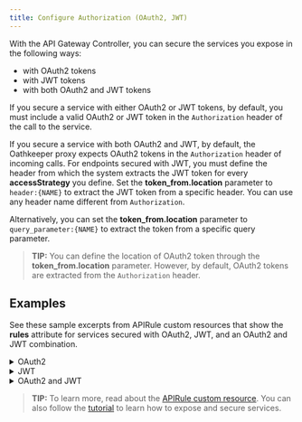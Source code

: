 ```yaml
---
title: Configure Authorization (OAuth2, JWT)
---
```


With the API Gateway Controller, you can secure the services you expose in the following ways:

- with OAuth2 tokens
- with JWT tokens
- with both OAuth2 and JWT tokens

If you secure a service with either OAuth2 or JWT tokens, by default, you must include a valid OAuth2 or JWT token in the `Authorization` header of the call to the service.

If you secure a service with both OAuth2 and JWT, by default, the Oathkeeper proxy expects OAuth2 tokens in the `Authorization` header of incoming calls. For endpoints secured with JWT, you must define the header from which the system extracts the JWT token for every **accessStrategy** you define. Set the **token_from.location** parameter to `header:{NAME}` to extract the JWT token from a specific header. You can use any header name different from `Authorization`.

Alternatively, you can set the **token_from.location** parameter to `query_parameter:{NAME}` to extract the token from a specific query parameter.

>**TIP:** You can define the location of OAuth2 token through the **token_from.location** parameter. However, by default, OAuth2 tokens are extracted from the `Authorization` header.

## Examples

See these sample excerpts from APIRule custom resources that show the **rules** attribute for services secured with OAuth2, JWT, and an OAuth2 and JWT combination.


<div tabs>
  <details>
  <summary>
  OAuth2
  </summary>

  ```yaml
  rules:
    - path: /.*
      methods: ["GET"]
      mutators: []
      accessStrategy:
        - handler: oauth2_introspection
          config:
            required_scope: ["read"]
  ```


  </details>
  <details>
  <summary>
  JWT
  </summary>

  ```yaml
  rules:
    - path: /.*
      methods: ["GET"]
      mutators: []
      accessStrategy:
        - handler: jwt
          config:
            trusted_issuers:
            - {issuer URL of your custom OpenID Connect-compliant identity provider}
  ```

  </details>
  <details>
  <summary>
  OAuth2 and JWT
  </summary>

  ```yaml
  rules:
     - path: /.*
       methods: ["GET"]
       mutators: []
       accessStrategy:
         - handler: oauth2_introspection
           config:
             required_scope: ["read"]
         - handler: jwt
           config:
             trusted_issuers:
             - {issuer URL of your custom OpenID Connect-compliant identity provider}
             token_from:
               header: ID-Token
  ```

  </details>

</div>

>**TIP:** To learn more, read about the [APIRule custom resource](./00-custom-resources/apix-01-apirule.md). You can also follow the [tutorial](../03-tutorials/00-api-exposure/apix-02-expose-and-secure-service.md) to learn how to expose and secure services.

